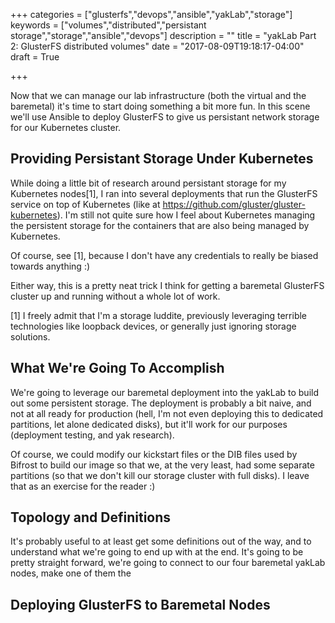+++
categories = ["glusterfs","devops","ansible","yakLab","storage"]
keywords = ["volumes","distributed","persistant storage","storage","ansible","devops"]
description = ""
title = "yakLab Part 2: GlusterFS distributed volumes"
date = "2017-08-09T19:18:17-04:00"
draft = True

+++

Now that we can manage our lab infrastructure (both the virtual and the
baremetal) it's time to start doing something a bit more fun. In this scene
we'll use Ansible to deploy GlusterFS to give us persistant network storage for
our Kubernetes cluster.
<!--more-->

## Providing Persistant Storage Under Kubernetes

While doing a little bit of research around persistant storage for my
Kubernetes nodes[1], I ran into several deployments that run the GlusterFS
service on top of Kubernetes (like at
https://github.com/gluster/gluster-kubernetes). I'm still not quite sure how I
feel about Kubernetes managing the persistent storage for the containers that
are also being managed by Kubernetes.

Of course, see [1], because I don't have any credentials to really be biased
towards anything :)

Either way, this is a pretty neat trick I think for getting a baremetal
GlusterFS cluster up and running without a whole lot of work.


[1] I freely admit that I'm a storage luddite, previously leveraging terrible
technologies like loopback devices, or generally just ignoring storage
solutions.

## What We're Going To Accomplish

We're going to leverage our baremetal deployment into the yakLab to build out
some persistent storage. The deployment is probably a bit naive, and not at all
ready for production (hell, I'm not even deploying this to dedicated
partitions, let alone dedicated disks), but it'll work for our purposes
(deployment testing, and yak research).

Of course, we could modify our kickstart files or the DIB files used by Bifrost
to build our image so that we, at the very least, had some separate partitions
(so that we don't kill our storage cluster with full disks). I leave that as an
exercise for the reader :)

## Topology and Definitions

It's probably useful to at least get some definitions out of the way, and to
understand what we're going to end up with at the end. It's going to be pretty
straight forward, we're going to connect to our four baremetal yakLab nodes,
make one of them the 


## Deploying GlusterFS to Baremetal Nodes
